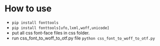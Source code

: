# How to use
* ``pip install fonttools``
* ``pip install fonttools[ufo,lxml,woff,unicode]``
* put all css font-face files in css folder.
* run css_font_to_woff_to_otf.py file ``python css_font_to_woff_to_otf.py``
